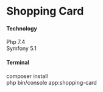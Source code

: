 # Shopping Card

<h4>Technology</h4>
Php 7.4 <br>
Symfony 5.1

<h4>Terminal</h4>
composer install <br>
php bin/console app:shopping-card
